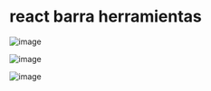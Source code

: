 # react barra herramientas

![image](https://github.com/user-attachments/assets/6ce00b4c-e7ea-4fc6-929c-1d82aeb4da32)

![image](https://github.com/user-attachments/assets/4f641b47-f127-4805-ad3e-96763d728f78)

![image](https://github.com/user-attachments/assets/d1a78a58-78d4-439d-9fe5-5e26c63c8ea2)

